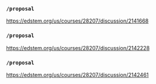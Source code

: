 ### `/proposal`
https://edstem.org/us/courses/28207/discussion/2141668
### `/proposal`
https://edstem.org/us/courses/28207/discussion/2142228
### `/proposal`
https://edstem.org/us/courses/28207/discussion/2142461
